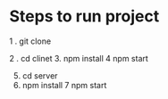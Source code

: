# Steps to run project
1 . git clone <utl>

2 .  cd clinet
3. npm install 
4 npm start


5. cd server
6. npm install 
7 npm start

